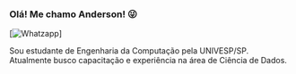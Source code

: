 
### Olá! Me chamo Anderson! 😜

[![Whatzapp](https://img.shields.io/badge/WhatsApp-25D366?style=for-the-badge&logo=whatsapp&logoColor=white)]

Sou estudante de Engenharia da Computação pela UNIVESP/SP.
Atualmente busco capacitação e experiência na área de Ciência de Dados.
